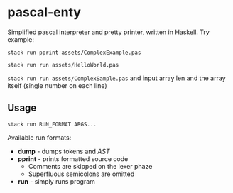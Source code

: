 # pascal-enty
Simplified pascal interpreter and pretty printer, written in Haskell. Try example:

`stack run pprint assets/ComplexExample.pas`

`stack run run assets/HelloWorld.pas`

`stack run run assets/ComplexSample.pas` and input array len and the array itself (single number on each line)


## Usage
`stack run RUN_FORMAT ARGS...`

Available run formats:
* **dump** - dumps tokens and *AST*
* **pprint** - prints formatted source code
    * Comments are skipped on the lexer phaze
    * Superfluous semicolons are omitted
* **run** - simply runs program
